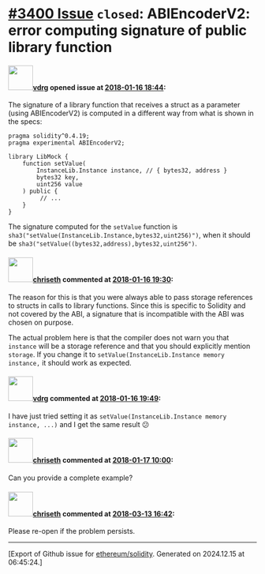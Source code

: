 # [\#3400 Issue](https://github.com/ethereum/solidity/issues/3400) `closed`: ABIEncoderV2: error computing signature of public library function

#### <img src="https://avatars.githubusercontent.com/u/3252614?u=d50c0cd4c068e05fb3952cd89961454b1f6b94d0&v=4" width="50">[vdrg](https://github.com/vdrg) opened issue at [2018-01-16 18:44](https://github.com/ethereum/solidity/issues/3400):

The signature of a library function that receives a struct as a parameter (using ABIEncoderV2) is computed in a different way from what is shown in the specs:

```
pragma solidity^0.4.19;
pragma experimental ABIEncoderV2;

library LibMock {
    function setValue(
        InstanceLib.Instance instance, // { bytes32, address }
        bytes32 key,
        uint256 value
    ) public {
         // ...
    }
}
```
The signature computed for the `setValue` function is `sha3("setValue(InstanceLib.Instance,bytes32,uint256)")`, when it should be `sha3("setValue((bytes32,address),bytes32,uint256")`.

#### <img src="https://avatars.githubusercontent.com/u/9073706?v=4" width="50">[chriseth](https://github.com/chriseth) commented at [2018-01-16 19:30](https://github.com/ethereum/solidity/issues/3400#issuecomment-358077217):

The reason for this is that you were always able to pass storage references to structs in calls to library functions. Since this is specific to Solidity and not covered by the ABI, a signature that is incompatible with the ABI was chosen on purpose.

The actual problem here is that the compiler does not warn you that `instance` will be a storage reference and that you should explicitly mention `storage`. If you change it to `setValue(InstanceLib.Instance memory instance,` it should work as expected.

#### <img src="https://avatars.githubusercontent.com/u/3252614?u=d50c0cd4c068e05fb3952cd89961454b1f6b94d0&v=4" width="50">[vdrg](https://github.com/vdrg) commented at [2018-01-16 19:49](https://github.com/ethereum/solidity/issues/3400#issuecomment-358083308):

I have just tried setting it as `setValue(InstanceLib.Instance memory instance, ...)` and I get the same result 😕

#### <img src="https://avatars.githubusercontent.com/u/9073706?v=4" width="50">[chriseth](https://github.com/chriseth) commented at [2018-01-17 10:00](https://github.com/ethereum/solidity/issues/3400#issuecomment-358255177):

Can you provide a complete example?

#### <img src="https://avatars.githubusercontent.com/u/9073706?v=4" width="50">[chriseth](https://github.com/chriseth) commented at [2018-03-13 16:42](https://github.com/ethereum/solidity/issues/3400#issuecomment-372733653):

Please re-open if the problem persists.


-------------------------------------------------------------------------------



[Export of Github issue for [ethereum/solidity](https://github.com/ethereum/solidity). Generated on 2024.12.15 at 06:45:24.]

